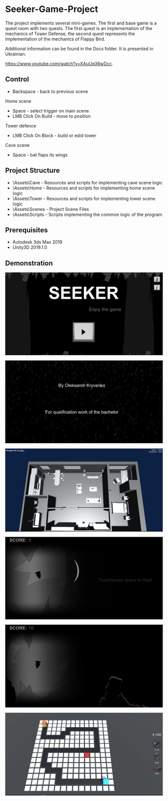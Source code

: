 # Seeker-Game-Project

The project implements several mini-games. The first and base game is a quest room with two quests. The first quest is an implementation of the mechanics of Tower Defense, the second quest represents the implementation of the mechanics of Flappy Bird.

Additional information can be found in the Docs folder. It is presented in Ukrainian.

https://www.youtube.com/watch?v=XAuUq36wDcc.


## Control

- Backspace - back to previous scene

Home scene
- Space - select trigger on main scene
- LMB Click On Build - move to position 

Tower defence
- LMB Click On Block - build or edid tower

Cave scene
- Space - bat flaps its wings


## Project Structure

- \Assets\Cave - Resources and scripts for implementing cave scene logic 
- \Assets\Home - Resources and scripts for implementing home scene logic 
- \Assets\Tower - Resources and scripts for implementing tower scene logic 
- \Assets\Scenes - Project Scene Files
- \Assets\Scripts - Scripts implementing the common logic of the program


## Prerequisites

- Autodesk 3ds Max 2019
- Unity3D 2019.1.0


## Demonstration

![main menu](https://raw.githubusercontent.com/Voossu/Seeker-Game-Project/master/Imgs/screen_menu.png)

![info scene](https://raw.githubusercontent.com/Voossu/Seeker-Game-Project/master/Imgs/screen_info.png)

![home scene](https://raw.githubusercontent.com/Voossu/Seeker-Game-Project/master/Imgs/screen_home.png)

![cave scene stop](https://raw.githubusercontent.com/Voossu/Seeker-Game-Project/master/Imgs/screen_cave_stop.png)

![cave scene play](https://raw.githubusercontent.com/Voossu/Seeker-Game-Project/master/Imgs/screen_cave_play.png)

![tower defence scene](https://raw.githubusercontent.com/Voossu/Seeker-Game-Project/master/Imgs/screen_tower.png)
